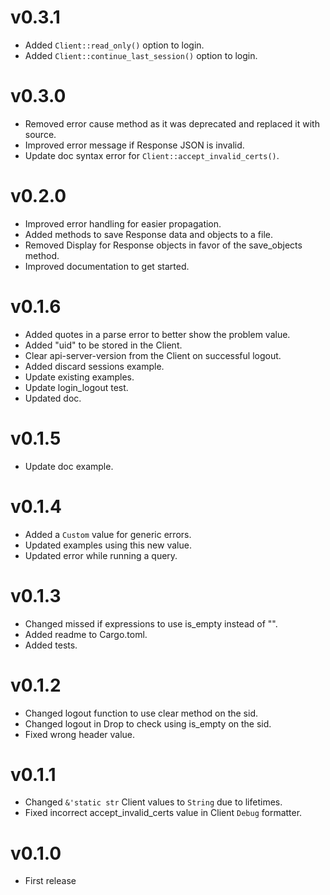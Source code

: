 # v0.3.1

- Added `Client::read_only()` option to login.
- Added `Client::continue_last_session()` option to login.

# v0.3.0

- Removed error cause method as it was deprecated and replaced it with source.
- Improved error message if Response JSON is invalid.
- Update doc syntax error for `Client::accept_invalid_certs()`.

# v0.2.0

- Improved error handling for easier propagation.
- Added methods to save Response data and objects to a file.
- Removed Display for Response objects in favor of the save_objects method.
- Improved documentation to get started.

# v0.1.6

- Added quotes in a parse error to better show the problem value.
- Added "uid" to be stored in the Client.
- Clear api-server-version from the Client on successful logout.
- Added discard sessions example.
- Update existing examples.
- Update login_logout test.
- Updated doc.

# v0.1.5

- Update doc example.

# v0.1.4

- Added a `Custom` value for generic errors.
- Updated examples using this new value.
- Updated error while running a query.

# v0.1.3

- Changed missed if expressions to use is_empty instead of "".
- Added readme to Cargo.toml.
- Added tests.

# v0.1.2

- Changed logout function to use clear method on the sid.
- Changed logout in Drop to check using is_empty on the sid.
- Fixed wrong header value.

# v0.1.1

- Changed `&'static str` Client values to `String` due to lifetimes.
- Fixed incorrect accept_invalid_certs value in Client `Debug` formatter.

# v0.1.0

- First release
